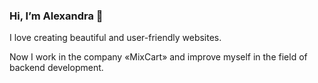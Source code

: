 ### Hi, I’m Alexandra :tangerine:

I love creating beautiful and user-friendly websites.

Now I work in the company «MixCart» and improve myself in the field of backend development.
